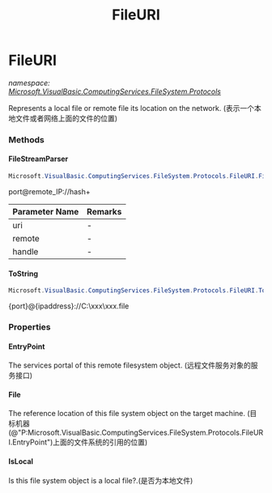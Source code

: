 ﻿---
title: FileURI
---

# FileURI
_namespace: [Microsoft.VisualBasic.ComputingServices.FileSystem.Protocols](N-Microsoft.VisualBasic.ComputingServices.FileSystem.Protocols.html)_

Represents a local file or remote file its location on the network.
 (表示一个本地文件或者网络上面的文件的位置)



### Methods

#### FileStreamParser
```csharp
Microsoft.VisualBasic.ComputingServices.FileSystem.Protocols.FileURI.FileStreamParser(System.String,Microsoft.VisualBasic.Net.IPEndPoint@,Microsoft.VisualBasic.ComputingServices.FileSystem.Protocols.FileHandle@)
```
port@remote_IP://hash+<path>

|Parameter Name|Remarks|
|--------------|-------|
|uri|-|
|remote|-|
|handle|-|


#### ToString
```csharp
Microsoft.VisualBasic.ComputingServices.FileSystem.Protocols.FileURI.ToString
```
{port}@{ipaddress}://C:\xxx\xxx.file


### Properties

#### EntryPoint
The services portal of this remote filesystem object.
 (远程文件服务对象的服务接口)
#### File
The reference location of this file system object on the target machine.
 (目标机器(@"P:Microsoft.VisualBasic.ComputingServices.FileSystem.Protocols.FileURI.EntryPoint")上面的文件系统的引用的位置)
#### IsLocal
Is this file system object is a local file?.(是否为本地文件)
